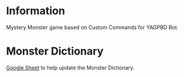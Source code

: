 # Information
Mystery Monster game based on Custom Commands for YAGPBD Bot.

# Monster Dictionary
[Google Sheet](https://docs.google.com/spreadsheets/d/1kR8TeZ_dwc9ZLb3oI-ekb9GbF9M8rSiFYwybm5Fe01w/edit?usp=sharing) to help update the Monster Dictionary.

